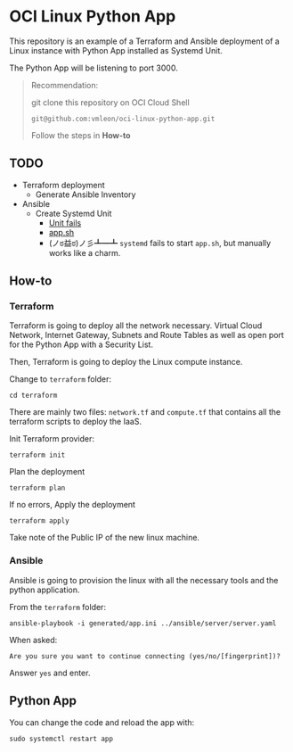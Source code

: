 # OCI Linux Python App

This repository is an example of a Terraform and Ansible deployment of a Linux instance with Python App installed as Systemd Unit.

The Python App will be listening to port 3000.

> Recommendation:
> 
> git clone this repository on OCI Cloud Shell
> 
>   `git@github.com:vmleon/oci-linux-python-app.git`
> 
> Follow the steps in **How-to**

## TODO

- Terraform deployment
  - Generate Ansible Inventory
- Ansible
  - Create Systemd Unit
    - [Unit fails](./ansible/server/roles/server/files/app.service)
    - [app.sh](./ansible/server/roles/server/files/app.sh)
    - (ノಠ益ಠ)ノ彡┻━┻ `systemd` fails to start `app.sh`, but manually works like a charm.

## How-to

### Terraform

Terraform is going to deploy all the network necessary. Virtual Cloud Network, Internet Gateway, Subnets and Route Tables as well as open port for the Python App with a Security List.

Then, Terraform is going to deploy the Linux compute instance.

Change to `terraform` folder:

```
cd terraform
```

There are mainly two files: `network.tf` and `compute.tf` that contains all the terraform scripts to deploy the IaaS.

Init Terraform provider:
```
terraform init
```

Plan the deployment
```
terraform plan
```

If no errors, Apply the deployment
```
terraform apply
```

Take note of the Public IP of the new linux machine.

### Ansible

Ansible is going to provision the linux with all the necessary tools and the python application.

From the `terraform` folder:

```
ansible-playbook -i generated/app.ini ../ansible/server/server.yaml
```

When asked:

```
Are you sure you want to continue connecting (yes/no/[fingerprint])?
```

Answer `yes` and enter.

## Python App

You can change the code and reload the app with:

```
sudo systemctl restart app
```